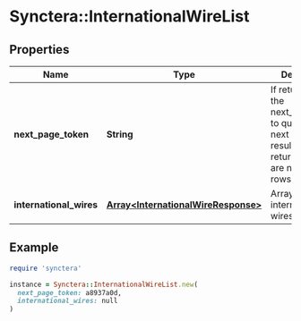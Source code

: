 # Synctera::InternationalWireList

## Properties

| Name | Type | Description | Notes |
| ---- | ---- | ----------- | ----- |
| **next_page_token** | **String** | If returned, use the next_page_token to query for the next page of results. Not returned if there are no more rows. | [optional] |
| **international_wires** | [**Array&lt;InternationalWireResponse&gt;**](InternationalWireResponse.md) | Array of international wires |  |

## Example

```ruby
require 'synctera'

instance = Synctera::InternationalWireList.new(
  next_page_token: a8937a0d,
  international_wires: null
)
```

